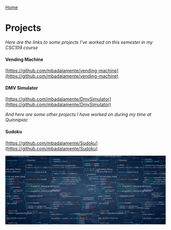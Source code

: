 [Home](./)

# Projects

*Here are the links to some projects I've worked on this semester in my CSC109 course*

#### Vending Machine
[https://github.com/mbadalamente/vending-machine](https://github.com/mbadalamente/vending-machine)

#### DMV Simulator
[https://github.com/mbadalamente/DmvSimulator](https://github.com/mbadalamente/DmvSimulator)

*And here are some other projects I have worked on during my time at Quinnipiac*

#### Sudoku
[https://github.com/mbadalamente/Sudoku](https://github.com/mbadalamente/Sudoku)

![Code](./assets/images/projects.jpeg)
